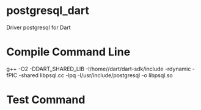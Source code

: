 postgresql_dart
==============

Driver postgresql for Dart

Compile Command Line
====================

g++ -O2 -DDART_SHARED_LIB -I/home/<user>/dart/dart-sdk/include -rdynamic -fPIC -shared libpsql.cc -lpq -I/usr/include/postgresql -o libpsql.so

Test Command
============